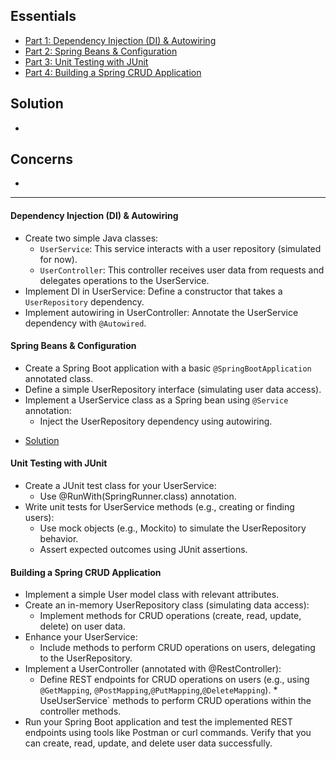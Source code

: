 ## Essentials

- [Part 1: Dependency Injection (DI) & Autowiring](#dependency-injection-di--autowiring)
- [Part 2: Spring Beans & Configuration](#spring-beans--configuration)
- [Part 3: Unit Testing with JUnit](#unit-testing-with-junit)
- [Part 4: Building a Spring CRUD Application](#building-a-spring-crud-application)

## Solution
- []()

## Concerns
- []()


---

#### Dependency Injection (DI) & Autowiring

- Create two simple Java classes:
    - `UserService`: This service interacts with a user repository (simulated for now).
    - `UserController`: This controller receives user data from requests and delegates operations to the UserService.
- Implement DI in UserService:
Define a constructor that takes a  `UserRepository` dependency.
- Implement autowiring in UserController:
Annotate the UserService dependency with `@Autowired`.


#### Spring Beans & Configuration

- Create a Spring Boot application with a basic `@SpringBootApplication` annotated class.
- Define a simple UserRepository interface (simulating user data access).
- Implement a UserService class as a Spring bean using `@Service` annotation:
    - Inject the UserRepository dependency using autowiring.

* [Solution](./Part%202/)

#### Unit Testing with JUnit

- Create a JUnit test class for your UserService:
    - Use @RunWith(SpringRunner.class) annotation.
- Write unit tests for UserService methods (e.g., creating or finding users):
    - Use mock objects (e.g., Mockito) to simulate the UserRepository behavior.
    - Assert expected outcomes using JUnit assertions.


#### Building a Spring CRUD Application

- Implement a simple User model class with relevant attributes.
- Create an in-memory UserRepository class (simulating data access):
    - Implement methods for CRUD operations (create, read, update, delete) on user data.
- Enhance your UserService:
    - Include methods to perform CRUD operations on users, delegating to the UserRepository.
- Implement a UserController (annotated with @RestController):
    - Define REST endpoints for CRUD operations on users (e.g., using `@GetMapping`, `@PostMapping`,`@PutMapping`,`@DeleteMapping`). * UseUserService` methods to perform CRUD operations within the controller methods.
- Run your Spring Boot application and test the implemented REST endpoints using tools like Postman or curl commands. Verify that you can create, read, update, and delete user data successfully.






